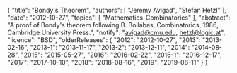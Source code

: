 {
    "title": "Bondy's Theorem",
    "authors": [
        "Jeremy Avigad",
        "Stefan Hetzl"
    ],
    "date": "2012-10-27",
    "topics": [
        "Mathematics-Combinatorics"
    ],
    "abstract": "A proof of Bondy's theorem following B. Bollabas, Combinatorics, 1986, Cambridge University Press.",
    "notify": "avigad@cmu.edu, hetzl@logic.at",
    "licence": "BSD",
    "olderReleases": {
        "2012": "2012-10-27",
        "2013": "2013-02-16",
        "2013-1": "2013-11-17",
        "2013-2": "2013-12-11",
        "2014": "2014-08-28",
        "2015": "2015-05-27",
        "2016": "2016-02-22",
        "2016-1": "2016-12-17",
        "2017": "2017-10-10",
        "2018": "2018-08-16",
        "2019": "2019-06-11"
    }
}